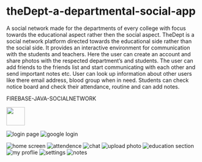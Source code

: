 # theDept-a-departmental-social-app
A social network made for the departments of every college with focus towards the educational aspect rather then the social aspect.
TheDept is a social network platform directed towards the educational side rather than the social side.
It provides an interactive environment for communication with the students and teachers.
Here the user can create an account and share photos with the respected department’s and students. 
The user can add friends to the friends list and start communicating with each other and send important notes etc.
User can look up information about other users like there email address, blood group when in need. 
Students can check notice board and check their attendance, routine and can add notes. 


FIREBASE-JAVA-SOCIALNETWORK

<img src="https://user-images.githubusercontent.com/56950807/102047551-77c2a100-3e03-11eb-8e40-c7eb5d02fa72.jpg" width="48">

![login page](https://user-images.githubusercontent.com/56950807/102047551-77c2a100-3e03-11eb-8e40-c7eb5d02fa72.jpg) ![google login](https://user-images.githubusercontent.com/56950807/102047560-7abd9180-3e03-11eb-8a3b-0e79b0141182.jpg)

![home screen](https://user-images.githubusercontent.com/56950807/102047567-7db88200-3e03-11eb-85d3-f52a32d6437b.jpg)
![attendence](https://user-images.githubusercontent.com/56950807/102047569-7ee9af00-3e03-11eb-83f9-eaa6a0e3852d.jpg)
![chat](https://user-images.githubusercontent.com/56950807/102047573-801adc00-3e03-11eb-8db8-928d97c6c3b5.jpg)
![upload photo](https://user-images.githubusercontent.com/56950807/102047577-80b37280-3e03-11eb-8340-39e44357fe76.jpg)
![education section](https://user-images.githubusercontent.com/56950807/102047581-81e49f80-3e03-11eb-8020-0b5a5b1ec4cf.jpg)
![my proflie](https://user-images.githubusercontent.com/56950807/102047584-827d3600-3e03-11eb-9c7d-894b2c1ba97f.jpg)
![settings](https://user-images.githubusercontent.com/56950807/102047589-8315cc80-3e03-11eb-9a61-6b27ccd99ee6.jpg)
![notes](https://user-images.githubusercontent.com/56950807/102047592-8446f980-3e03-11eb-9d59-2a0fec2a8bdb.jpg)
